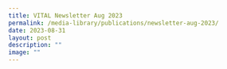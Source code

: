 ```yaml
---
title: VITAL Newsletter Aug 2023
permalink: /media-library/publications/newsletter-aug-2023/
date: 2023-08-31
layout: post
description: ""
image: ""
---
```

